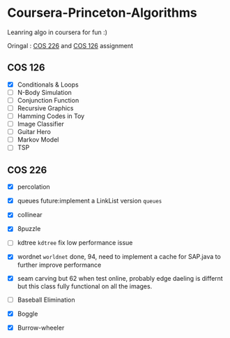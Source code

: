 # Coursera-Princeton-Algorithms

Leanring algo in coursera for fun :)

Oringal : [COS 226](https://www.cs.princeton.edu/courses/archive/spring23/cos226/assignments.php) and [COS 126](https://www.cs.princeton.edu/courses/archive/fall22/cos126/assignments/) assignment

## COS 126

- [x] Conditionals & Loops
- [ ] N-Body Simulation
- [ ] Conjunction Function
- [ ] Recursive Graphics
- [ ] Hamming Codes in Toy
- [ ] Image Classifier
- [ ] Guitar Hero
- [ ] Markov Model
- [ ] TSP

## COS 226

- [x] percolation
- [x] queues future:implement a LinkList version `queues`
- [x] collinear
- [x] 8puzzle
- [ ] kdtree `kdtree` fix low performance issue

- [x] wordnet `worldnet` done, 94, need to implement a cache for SAP.java to further improve performance
- [x] seam carving but 62 when test online, probably edge daeling is differnt but this class fully functional on all the images.
- [ ] Baseball Elimination
- [x] Boggle
- [x] Burrow-wheeler




